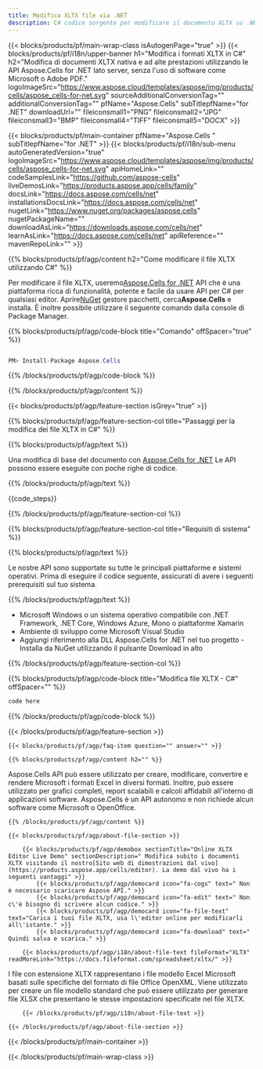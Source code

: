 ```yaml
---
title: Modifica XLTX file via .NET
description: C# codice sorgente per modificare il documento XLTX su .NET Framework, .NET Core, Windows Azure, Mono o Xamarin Platforms.
---
```

{{< blocks/products/pf/main-wrap-class isAutogenPage="true" >}}
{{< blocks/products/pf/i18n/upper-banner h1="Modifica i formati XLTX in C#" h2="Modifica di documenti XLTX nativa e ad alte prestazioni utilizzando le API Aspose.Cells for .NET lato server, senza l\'uso di software come Microsoft o Adobe PDF." logoImageSrc="https://www.aspose.cloud/templates/aspose/img/products/cells/aspose_cells-for-net.svg" sourceAdditionalConversionTag="" additionalConversionTag="" pfName="Aspose.Cells" subTitlepfName="for .NET" downloadUrl="" fileiconsmall1="PNG" fileiconsmall2="JPG" fileiconsmall3="BMP" fileiconsmall4="TIFF" fileiconsmall5="DOCX" >}}

{{< blocks/products/pf/main-container pfName="Aspose.Cells " subTitlepfName="for .NET" >}}
{{< blocks/products/pf/i18n/sub-menu autoGeneratedVersion="true" logoImageSrc="https://www.aspose.cloud/templates/aspose/img/products/cells/aspose_cells-for-net.svg" apiHomeLink="" codeSamplesLink="https://github.com/aspose-cells" liveDemosLink="https://products.aspose.app/cells/family" docsLink="https://docs.aspose.com/cells/net" installationsDocsLink="https://docs.aspose.com/cells/net" nugetLink="https://www.nuget.org/packages/aspose.cells" nugetPackageName="" downloadAsLink="https://downloads.aspose.com/cells/net" learnAsLink="https://docs.aspose.com/cells/net" apiReference="" mavenRepoLink="" >}}

{{% blocks/products/pf/agp/content h2="Come modificare il file XLTX utilizzando C#" %}}

 Per modificare il file XLTX, useremo<a href="https://products.aspose.com/cells/net">Aspose.Cells for .NET</a> API che è una piattaforma ricca di funzionalità, potente e facile da usare API per C# per qualsiasi editor. Aprire<a href="https://www.nuget.org/packages/aspose.cells">NuGet</a> gestore pacchetti, cerca<b>Aspose.Cells</b> e installa. È inoltre possibile utilizzare il seguente comando dalla console di Package Manager.

{{% blocks/products/pf/agp/code-block title="Comando" offSpacer="true" %}}

```cs

PM> Install-Package Aspose.Cells

```

{{% /blocks/products/pf/agp/code-block %}}

{{% /blocks/products/pf/agp/content %}}

{{< blocks/products/pf/agp/feature-section isGrey="true" >}}

{{% blocks/products/pf/agp/feature-section-col title="Passaggi per la modifica dei file XLTX in C#" %}}

{{% blocks/products/pf/agp/text %}}

 Una modifica di base del documento con
 [Aspose.Cells for .NET](https://products.aspose.com/cells/net) 
 Le API possono essere eseguite con poche righe di codice.

{{% /blocks/products/pf/agp/text %}}

{{code_steps}}

{{% /blocks/products/pf/agp/feature-section-col %}}

{{% blocks/products/pf/agp/feature-section-col title="Requisiti di sistema" %}}

{{% blocks/products/pf/agp/text %}}

 Le nostre API sono supportate su tutte le principali piattaforme e sistemi operativi. Prima di eseguire il codice seguente, assicurati di avere i seguenti prerequisiti sul tuo sistema.

{{% /blocks/products/pf/agp/text %}}

-  Microsoft Windows o un sistema operativo compatibile con .NET Framework, .NET Core, Windows Azure, Mono o piattaforme Xamarin
-  Ambiente di sviluppo come Microsoft Visual Studio
-  Aggiungi riferimento alla DLL Aspose.Cells for .NET nel tuo progetto - Installa da NuGet utilizzando il pulsante Download in alto

{{% /blocks/products/pf/agp/feature-section-col %}}

{{% blocks/products/pf/agp/code-block title="Modifica file XLTX - C#" offSpacer="" %}}

```cs
code here

```

{{% /blocks/products/pf/agp/code-block %}}

{{< /blocks/products/pf/agp/feature-section >}}

    {{< blocks/products/pf/agp/faq-item question="" answer="" >}}
 

<!-- aboutfile Starts -->

    {{% blocks/products/pf/agp/content h2="" %}}

 Aspose.Cells API può essere utilizzato per creare, modificare, convertire e rendere Microsoft i formati Excel in diversi formati. Inoltre, può essere utilizzato per grafici completi, report scalabili e calcoli affidabili all'interno di applicazioni software. Aspose.Cells è un API autonomo e non richiede alcun software come Microsoft o OpenOffice.



    {{% /blocks/products/pf/agp/content %}}

    {{< blocks/products/pf/agp/about-file-section >}}

        {{< blocks/products/pf/agp/demobox sectionTitle="Online XLTX Editor Live Demo" sectionDescription=" Modifica subito i documenti XLTX visitando il nostro[Sito web di dimostrazioni dal vivo](https://products.aspose.app/cells/editor). La demo dal vivo ha i seguenti vantaggi" >}}
            {{< blocks/products/pf/agp/democard icon="fa-cogs" text=" Non è necessario scaricare Aspose API." >}}
            {{< blocks/products/pf/agp/democard icon="fa-edit" text=" Non c\'è bisogno di scrivere alcun codice." >}}
            {{< blocks/products/pf/agp/democard icon="fa-file-text" text="Carica i tuoi file XLTX, usa l\'editor online per modificarli all\'istante." >}}
            {{< blocks/products/pf/agp/democard icon="fa-download" text=" Quindi salva e scarica." >}}

        {{< blocks/products/pf/agp/i18n/about-file-text fileFormat="XLTX" readMoreLink="https://docs.fileformat.com/spreadsheet/xltx/" >}}
 I file con estensione XLTX rappresentano i file modello Excel Microsoft basati sulle specifiche del formato di file Office OpenXML. Viene utilizzato per creare un file modello standard che può essere utilizzato per generare file XLSX che presentano le stesse impostazioni specificate nel file XLTX.

        {{< /blocks/products/pf/agp/i18n/about-file-text >}}

    {{< /blocks/products/pf/agp/about-file-section >}}

<!-- aboutfile Ends -->



{{< /blocks/products/pf/main-container >}}
    
{{< /blocks/products/pf/main-wrap-class >}}
